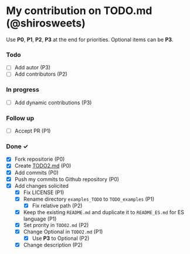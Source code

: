 # My contribution on TODO.md (@shirosweets)
Use **P0**, **P1**, **P2**, **P3** at the end for priorities. Optional items can be **P3**.

### Todo

- [ ] Add autor (P3)
- [ ] Add contributors (P2)

### In progress

- [ ] Add dynamic contributions (P3)

### Follow up

- [ ] Accept PR (P1)

### Done ✓

- [x] Fork repositorie (P0)
- [x] Create [TODO2.md](TODO_examples/TODO2.md) (P0)
- [x] Add commits (P0)
- [x] Push my commits to Github repository (P0)
- [x] Add changes solicited
    - [x] Fix LICENSE (P1)
    - [x] Rename directory `examples_TODO` to `TODO_examples` (P1)
        -[x] Fix relative path (P2)
    - [x] Keep the existing `README.md` and duplicate it to `README_ES.md` for ES language (P1)
    - [x] Set prority in `TODO2.md` (P2)
    - [x] Change Optional in `TODO2.md` (P1)
        - [x] Use **P3** to Optional (P2)
    - [x] Change description (P2)